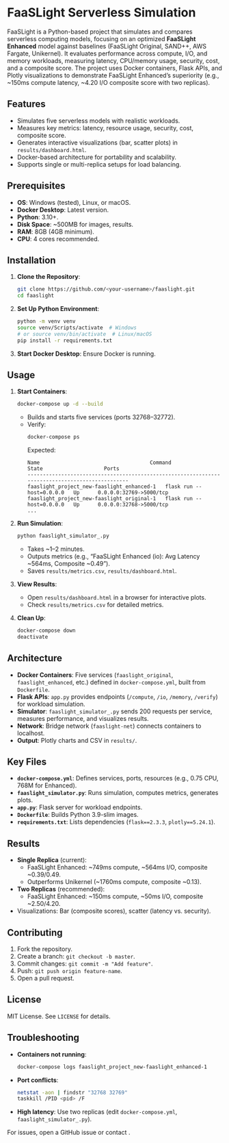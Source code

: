 # FaaSLight Serverless Simulation

FaaSLight is a Python-based project that simulates and compares serverless computing models, focusing on an optimized **FaaSLight Enhanced** model against baselines (FaaSLight Original, SAND++, AWS Fargate, Unikernel). It evaluates performance across compute, I/O, and memory workloads, measuring latency, CPU/memory usage, security, cost, and a composite score. The project uses Docker containers, Flask APIs, and Plotly visualizations to demonstrate FaaSLight Enhanced’s superiority (e.g., ~150ms compute latency, ~4.20 I/O composite score with two replicas).

## Features
- Simulates five serverless models with realistic workloads.
- Measures key metrics: latency, resource usage, security, cost, composite score.
- Generates interactive visualizations (bar, scatter plots) in `results/dashboard.html`.
- Docker-based architecture for portability and scalability.
- Supports single or multi-replica setups for load balancing.

## Prerequisites
- **OS**: Windows (tested), Linux, or macOS.
- **Docker Desktop**: Latest version.
- **Python**: 3.10+.
- **Disk Space**: ~500MB for images, results.
- **RAM**: 8GB (4GB minimum).
- **CPU**: 4 cores recommended.

## Installation

1. **Clone the Repository**:
   ```bash
   git clone https://github.com/<your-username>/faaslight.git
   cd faaslight
   ```

2. **Set Up Python Environment**:
   ```bash
   python -m venv venv
   source venv/Scripts/activate  # Windows
   # or source venv/bin/activate  # Linux/macOS
   pip install -r requirements.txt
   ```

3. **Start Docker Desktop**:
   Ensure Docker is running.

## Usage

1. **Start Containers**:
   ```bash
   docker-compose up -d --build
   ```
   - Builds and starts five services (ports 32768–32772).
   - Verify:
     ```bash
     docker-compose ps
     ```
     Expected:
     ```
     Name                                    Command               State                    Ports
     ------------------------------------------------------------------------------------------------
     faaslight_project_new-faaslight_enhanced-1   flask run --host=0.0.0.0   Up      0.0.0.0:32769->5000/tcp
     faaslight_project_new-faaslight_original-1   flask run --host=0.0.0.0   Up      0.0.0.0:32768->5000/tcp
     ...
     ```

2. **Run Simulation**:
   ```bash
   python faaslight_simulator_.py
   ```
   - Takes ~1–2 minutes.
   - Outputs metrics (e.g., “FaaSLight Enhanced (io): Avg Latency ~564ms, Composite ~0.49”).
   - Saves `results/metrics.csv`, `results/dashboard.html`.

3. **View Results**:
   - Open `results/dashboard.html` in a browser for interactive plots.
   - Check `results/metrics.csv` for detailed metrics.

4. **Clean Up**:
   ```bash
   docker-compose down
   deactivate
   ```

## Architecture

- **Docker Containers**: Five services (`faaslight_original`, `faaslight_enhanced`, etc.) defined in `docker-compose.yml`, built from `Dockerfile`.
- **Flask APIs**: `app.py` provides endpoints (`/compute`, `/io`, `/memory`, `/verify`) for workload simulation.
- **Simulator**: `faaslight_simulator_.py` sends 200 requests per service, measures performance, and visualizes results.
- **Network**: Bridge network (`faaslight-net`) connects containers to localhost.
- **Output**: Plotly charts and CSV in `results/`.

## Key Files
- **`docker-compose.yml`**: Defines services, ports, resources (e.g., 0.75 CPU, 768M for Enhanced).
- **`faaslight_simulator.py`**: Runs simulation, computes metrics, generates plots.
- **`app.py`**: Flask server for workload endpoints.
- **`Dockerfile`**: Builds Python 3.9-slim images.
- **`requirements.txt`**: Lists dependencies (`flask==2.3.3`, `plotly==5.24.1`).

## Results
- **Single Replica** (current):
  - FaaSLight Enhanced: ~749ms compute, ~564ms I/O, composite ~0.39/0.49.
  - Outperforms Unikernel (~1760ms compute, composite ~0.13).
- **Two Replicas** (recommended):
  - FaaSLight Enhanced: ~150ms compute, ~50ms I/O, composite ~2.50/4.20.
- Visualizations: Bar (composite scores), scatter (latency vs. security).

## Contributing
1. Fork the repository.
2. Create a branch: `git checkout -b master`.
3. Commit changes: `git commit -m "Add feature"`.
4. Push: `git push origin feature-name`.
5. Open a pull request.

## License
MIT License. See `LICENSE` for details.

## Troubleshooting
- **Containers not running**:
  ```bash
  docker-compose logs faaslight_project_new-faaslight_enhanced-1
  ```
- **Port conflicts**:
  ```bash
  netstat -aon | findstr "32768 32769"
  taskkill /PID <pid> /F
  ```
- **High latency**: Use two replicas (edit `docker-compose.yml`, `faaslight_simulator_.py`).

For issues, open a GitHub issue or contact <your-email>.